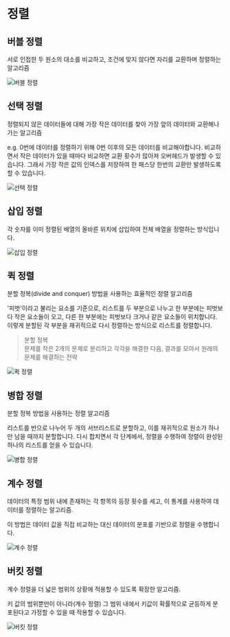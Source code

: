 # 정렬

## 버블 정렬

서로 인접한 두 원소의 대소를 비교하고, 조건에 맞지 않다면 자리를 교환하며 정렬하는 알고리즘

![버블 정렬](image/bubble_sort.png)

## 선택 정렬

정렬되지 않은 데이터들에 대해 가장 작은 데이터를 찾아 가장 앞의 데이터와 교환해나가는 알고리즘

e.g. 0번에 데이터를 정렬하기 위해 0번 이후의 모든 데이터를 비교해야합니다. 비교하면서 작은 데이터가 있을 때마다 비교하면 교환 횟수가 많아져 오버헤드가 발생할 수 있습니다. 그래서 가장 작은 값의 인덱스를 저장하여 한 패스당 한번의 교환만 발생하도록 할 수 있습니다.

![선택 정렬](image/selection_sort.png)

## 삽입 정렬

각 숫자를 이미 정렬된 배열의 올바른 위치에 삽입하여 전체 배열을 정렬하는 방식입니다.

![삽입 정렬](image/insertion_sort.png)

## 퀵 정렬

분할 정복(divide and conquer) 방법을 사용하는 효율적인 정렬 알고리즘 

'피벗'이라고 불리는 요소를 기준으로, 리스트를 두 부분으로 나누고 한 부분에는 피벗보다 작은 요소들이 오고, 다른 한 부분에는 피벗보다 크거나 같은 요소들이 위치합니다. 이렇게 분할된 각 부분을 재귀적으로 다시 정렬하는 방식으로 리스트를 정렬합니다.

> 분할 정복  
>문제를 작은 2개의 문제로 분리하고 각각을 해결한 다음, 결과를 모아서 원래의 문제를 해결하는 전략

![퀵 정렬](image/quick_sort.png)

## 병합 정렬

분할 정복 방법을 사용하는 정렬 알고리즘

리스트를 반으로 나누어 두 개의 서브리스트로 분할하고, 이를 재귀적으로 원소가 하나만 남을 때까지 분할합니다. 다시 합치면서 각 단계에서, 정렬을 수행하여 정렬이 완성된 하나의 리스트를 얻을 수 있습니다.

![병합 정렬](image/merge_sort.png)

## 계수 정렬

데이터의 특정 범위 내에 존재하는 각 항목의 등장 횟수를 세고, 이 통계를 사용하여 데이터를 정렬하는 알고리즘.  

이 방법은 데이터 값을 직접 비교하는 대신 데이터의 분포를 기반으로 정렬을 수행합니다.

![계수 정렬](image/counting_sort.png)

## 버킷 정렬

계수 정렬을 더 넓은 범위의 상황에 적용할 수 있도록 확장한 알고리즘.

키 값의 범위뿐만이 아니라(계수 정렬) 그 범위 내에서 키값이 확률적으로 균등하게 분포된다고 가정할 수 있을 때 적용할 수 있습니다.

![버킷 정렬](image/bucket_sort.png)